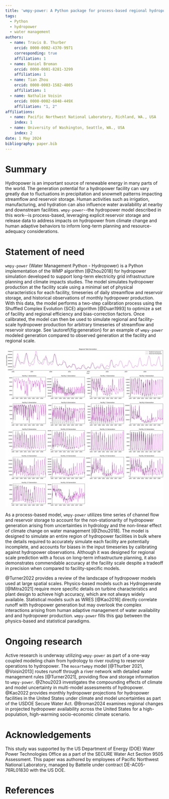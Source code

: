 ```yaml
---
title: 'wmpy-power: A Python package for process-based regional hydropower simulation'
tags:
  - Python
  - hydropower
  - water management
authors:
  - name: Travis B. Thurber
    orcid: 0000-0002-4370-9971
    corresponding: true
    affiliation: 1
  - name: Daniel Broman
    orcid: 0000-0001-8281-3299
    affiliation: 1
  - name: Tian Zhou
    orcid: 0000-0003-1582-4005
    affiliation: 1
  - name: Nathalie Voisin
    orcid: 0000-0002-6848-449X
    affiliation: "1, 2"
affiliations:
  - name: Pacific Northwest National Laboratory, Richland, WA., USA
    index: 1
  - name: University of Washington, Seattle, WA., USA
    index: 2
date: 1 May 2024
bibliography: paper.bib
---
```


# Summary

Hydropower is an important source of renewable energy in many parts of the world. The generation potential for a hydropower facility can vary greatly due to fluctuations in precipitation and snowmelt patterns impacting streamflow and reservoir storage. Human activities such as irrigation, manufacturing, and hydration can also influence water availability at nearby and downstream facilities. `wmpy-power`--the hydropower model described in this work--is process-based, leveraging explicit reservoir storage and release data to address impacts on hydropower from climate change and human adaptive behaviors to inform long-term planning and resource-adequacy considerations.

# Statement of need

`wmpy-power` (Water Management Python - Hydropower) is a Python implementation of the WMP algorithm [@Zhou2018] for hydropower simulation developed to support long-term electricity grid infrastructure planning and climate impacts studies. The model simulates hydropower production at the facility scale using a minimal set of physical characteristics for each facility, timeseries of daily streamflow and reservoir storage, and historical observations of monthly hydropower production. With this data, the model performs a two-step calibration process using the Shuffled Complex Evolution (SCE) algorithm [@Duan1993] to optimize a set of facility and regional efficiency and bias-correction factors. Once calibrated, the model can then be used to simulate regional and facility-scale hydropower production for arbitrary timeseries of streamflow and reservoir storage. See \autoref{fig:generation} for an example of `wmpy-power` modeled generation compared to observed generation at the facility and regional scale.

![Example model output of simulated hydropower at the regional and facility scales compared with example observations. The regional signal exhibits high fidelity despite the noise and missing data points in the certain facility signals. In this example, the calibration period was 1995-2006 and the simulation period was 2007-2010.\label{fig:generation}](figure1.png)

As a process-based model, `wmpy-power` utilizes time series of channel flow and reservoir storage to account for the non-stationarity of hydropower generation arising from uncertainties in hydrology and the non-linear effect of climate change on water management [@Zhou2018]. The model is designed to simulate an entire region of hydropower facilities in bulk where the details required to accurately simulate each facility are potentially incomplete, and accounts for biases in the input timeseries by calibrating against hydropower observations. Although it was designed for regional scale prediction with a focus on long-term infrastructure planning, it also demonstrates commendable accuracy at the facility scale despite a tradeoff in precision when compared to facility-specific models. 

@Turner2022 provides a review of the landscape of hydropower models used at large spatial scales. Physics-based models such as Hydrogenerate [@Mitra2021] require more specific details on turbine characteristics and plant design to achieve high accuracy, which are not always widely available. Statistical models such as WRES [@Kao2016] directly correlate runoff with hydropower generation but may overlook the complex interactions arising from human adaptive management of water availability and and hydropower production. `wmpy-power` fills this gap between the physics-based and statistical paradigms. 

# Ongoing research

Active research is underway utilizing `wmpy-power` as part of a one-way coupled modeling chain from hydrology to river routing to reservoir operations to hydropower. The `mosartwmpy` model [@Thurber 2021, @Voisin2013] routes runoff through a river network with detailed water management rules [@Turner2021], providing flow and storage information to `wmpy-power`. @Zhou2023 investigates the compounding effects of climate and model uncertainty in multi-model assessments of hydropower. @Kao2022 provides monthly hydropower projections for hydropower facilities in the United States under climate and model uncertainties as part of the USDOE Secure Water Act. @Broman2024 examines regional changes in projected hydropower availability across the United States for a high-population, high-warming socio-economic climate scenario. 

# Acknowledgements

This study was supported by the US Department of Energy (DOE) Water Power Technologies Office as a part of the SECURE Water Act Section 9505 Assessment. This paper was authored by employees of Pacific Northwest National Laboratory, managed by Battelle under contract DE-AC05-76RL01830 with the US DOE.

# References